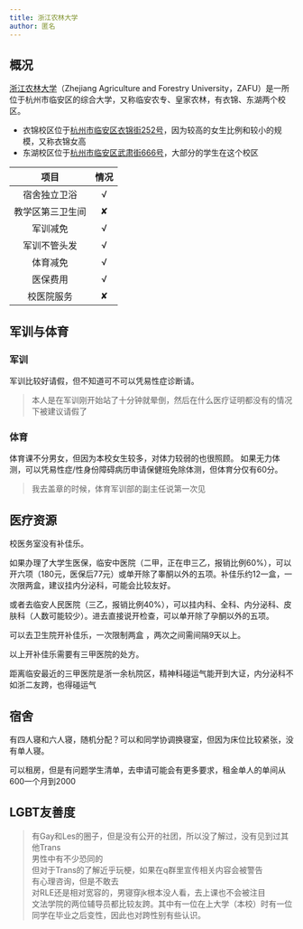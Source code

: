 ```yaml
---
title: 浙江农林大学
author: 匿名
---
```


## 概况

[浙江农林大学](https://www.zafu.edu.cn/)（Zhejiang Agriculture and Forestry University，ZAFU）是一所位于杭州市临安区的综合大学，又称临安农专、皇家农林，有衣锦、东湖两个校区。

- 衣锦校区位于[杭州市临安区衣锦街252号](https://www.amap.com/place/B023B06XPX)，因为较高的女生比例和较小的规模，又称衣锦女高
- 东湖校区位于[杭州市临安区武肃街666号](https://www.amap.com/place/B023B07KSJ)，大部分的学生在这个校区

|项目|情况|
|:---:|:---:|
|宿舍独立卫浴|√|
|教学区第三卫生间|✘|
|军训减免|√|
|军训不管头发|√|
|体育减免|√|
|医保费用|√|
|校医院服务|✘|

## 军训与体育

### 军训

军训比较好请假，但不知道可不可以凭易性症诊断请。

>本人是在军训刚开始站了十分钟就晕倒，然后在什么医疗证明都没有的情况下被建议请假了

### 体育

体育课不分男女，但因为本校女生较多，对体力较弱的也很照顾。
如果无力体测，可以凭易性症/性身份障碍病历申请保健班免除体测，但体育分仅有60分。

>我去盖章的时候，体育军训部的副主任说第一次见

## 医疗资源

校医务室没有补佳乐。

如果办理了大学生医保，临安中医院（二甲，正在申三乙，报销比例60%），可以开六项（180元，医保后77元）或单开除了睾酮以外的五项。补佳乐约12一盒，一次限两盒，建议挂内分泌科，可能会比较友好。

或者去临安人民医院（三乙，报销比例40%），可以挂内科、全科、内分泌科、皮肤科（人数可能较少）。进去直接说开检查，可以单开除了孕酮以外的五项。

可以去卫生院开补佳乐，一次限制两盒 ，两次之间需间隔9天以上。

以上开补佳乐需要有三甲医院的处方。

距离临安最近的三甲医院是浙一余杭院区，精神科碰运气能开到大证，内分泌科不如浙二友跨，也得碰运气

## 宿舍

有四人寝和六人寝，随机分配？可以和同学协调换寝室，但因为床位比较紧张，没有单人寝。

可以租房，但是有问题学生清单，去申请可能会有更多要求，租金单人的单间从600一个月到2000

## LGBT友善度

>有Gay和Les的圈子，但是没有公开的社团，所以没了解过，没有见到过其他Trans  
>男性中有不少恐同的  
>但对于Trans的了解近乎玩梗，如果在q群里宣传相关内容会被警告  
>有心理咨询，但是不敢去  
>对RLE还是相对宽容的，男寝穿jk根本没人看，去上课也不会被注目  
>文法学院的两位辅导员都比较友跨。其中有一位在上大学（本校）时有一位同学在毕业之后变性，因此也对跨性别有些认识。
